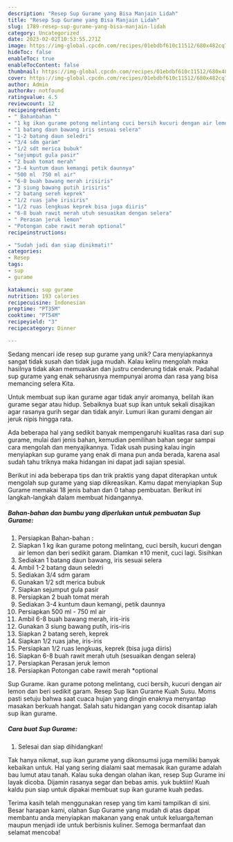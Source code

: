```yaml
---
description: "Resep Sup Gurame yang Bisa Manjain Lidah"
title: "Resep Sup Gurame yang Bisa Manjain Lidah"
slug: 1789-resep-sup-gurame-yang-bisa-manjain-lidah
category: Uncategorized
date: 2023-02-02T10:53:55.271Z
image: https://img-global.cpcdn.com/recipes/01ebdbf610c11512/680x482cq70/sup-gurame-foto-resep-utama.jpg
hideToc: false
enableToc: true
enableTocContent: false
thumbnail: https://img-global.cpcdn.com/recipes/01ebdbf610c11512/680x482cq70/sup-gurame-foto-resep-utama.jpg
cover: https://img-global.cpcdn.com/recipes/01ebdbf610c11512/680x482cq70/sup-gurame-foto-resep-utama.jpg
author: Admin
authorAv: notfound
ratingvalue: 4.5
reviewcount: 12
recipeingredient:
- " Bahanbahan "
- "1 kg ikan gurame potong melintang cuci bersih kucuri dengan air lemon dan beri sedikit garam Diamkan 10 menit cuci lagi Sisihkan"
- "1 batang daun bawang iris sesuai selera"
- "1-2 batang daun seledri"
- "3/4 sdm garam"
- "1/2 sdt merica bubuk"
- "sejumput gula pasir"
- "2 buah tomat merah"
- "3-4 kuntum daun kemangi petik daunnya"
- "500 ml  750 ml air"
- "6-8 buah bawang merah irisiris"
- "3 siung bawang putih irisiris"
- "2 batang sereh keprek"
- "1/2 ruas jahe irisiris"
- "1/2 ruas lengkuas keprek bisa juga diiris"
- "6-8 buah rawit merah utuh sesuaikan dengan selera"
- " Perasan jeruk lemon"
- "Potongan cabe rawit merah optional"
recipeinstructions:

- "Sudah jadi dan siap dinikmati!"
categories:
- Resep
tags:
- sup
- gurame

katakunci: sup gurame 
nutrition: 193 calories
recipecuisine: Indonesian
preptime: "PT35M"
cooktime: "PT54M"
recipeyield: "3"
recipecategory: Dinner

---
```





Sedang mencari ide resep sup gurame yang unik? Cara menyiapkannya sangat tidak susah dan tidak juga mudah. Kalau keliru mengolah maka hasilnya tidak akan memuaskan dan justru cenderung tidak enak. Padahal sup gurame yang enak seharusnya mempunyai aroma dan rasa yang bisa memancing selera Kita.





Untuk membuat sup ikan gurame agar tidak anyir aromanya, belilah ikan gurame segar atau hidup. Sebaiknya buat sup ikan untuk sekali disajikan agar rasanya gurih segar dan tidak anyir. Lumuri ikan gurami dengan air jeruk nipis hingga rata.

Ada beberapa hal yang sedikit banyak mempengaruhi kualitas rasa dari sup gurame, mulai dari jenis bahan, kemudian pemilihan bahan segar sampai cara mengolah dan menyajikannya. Tidak usah pusing kalau ingin menyiapkan sup gurame yang enak di mana pun anda berada, karena asal sudah tahu triknya maka hidangan ini dapat jadi sajian spesial.






Berikut ini ada beberapa tips dan trik praktis yang dapat diterapkan untuk mengolah sup gurame yang siap dikreasikan. Kamu dapat menyiapkan Sup Gurame memakai 18 jenis bahan dan 0 tahap pembuatan. Berikut ini langkah-langkah dalam membuat hidangannya.

<!--inarticleads1-->

##### Bahan-bahan dan bumbu yang diperlukan untuk pembuatan Sup Gurame:

1. Persiapkan  Bahan-bahan :
1. Siapkan 1 kg ikan gurame potong melintang, cuci bersih, kucuri dengan air lemon dan beri sedikit garam. Diamkan ±10 menit, cuci lagi. Sisihkan
1. Sediakan 1 batang daun bawang, iris sesuai selera
1. Ambil 1-2 batang daun seledri
1. Sediakan 3/4 sdm garam
1. Gunakan 1/2 sdt merica bubuk
1. Siapkan sejumput gula pasir
1. Persiapkan 2 buah tomat merah
1. Sediakan 3-4 kuntum daun kemangi, petik daunnya
1. Persiapkan 500 ml - 750 ml air
1. Ambil 6-8 buah bawang merah, iris-iris
1. Gunakan 3 siung bawang putih, iris-iris
1. Siapkan 2 batang sereh, keprek
1. Siapkan 1/2 ruas jahe, iris-iris
1. Persiapkan 1/2 ruas lengkuas, keprek (bisa juga diiris)
1. Siapkan 6-8 buah rawit merah utuh (sesuaikan dengan selera)
1. Persiapkan  Perasan jeruk lemon
1. Persiapkan Potongan cabe rawit merah *optional


Sup Gurame. ikan gurame potong melintang, cuci bersih, kucuri dengan air lemon dan beri sedikit garam. Resep Sup Ikan Gurame Kuah Susu. Moms pasti setuju bahwa saat cuaca hujan yang dingin enaknya menyantap masakan berkuah hangat. Salah satu hidangan yang cocok disantap ialah sup ikan gurame. 

<!--inarticleads2-->

##### Cara buat Sup Gurame:


1. Selesai dan siap dihidangkan!

Tak hanya nikmat, sup ikan gurame yang dikonsumsi juga memiliki banyak kebaikan untuk. Hal yang sering dialami saat memasak ikan gurame adalah bau lumut atau tanah. Kalau suka dengan olahan ikan, resep Sup Gurame ini layak dicoba. Dijamin rasanya segar dan bebas amis. yuk buktiin! Kuah kaldu pun siap untuk dipakai membuat sup ikan gurame kuah pedas. 

Terima kasih telah menggunakan resep yang tim kami tampilkan di sini. Besar harapan kami, olahan Sup Gurame yang mudah di atas dapat membantu anda menyiapkan makanan yang enak untuk keluarga/teman maupun menjadi ide untuk berbisnis kuliner. Semoga bermanfaat dan selamat mencoba!

